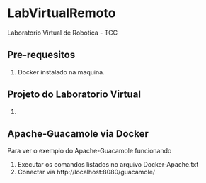 # LabVirtualRemoto
Laboratorio Virtual de Robotica - TCC

## Pre-requesitos
1. Docker instalado na maquina.

## Projeto do Laboratorio Virtual
1. 

## Apache-Guacamole via Docker

Para ver o exemplo do Apache-Guacamole funcionando

1. Executar os comandos listados no arquivo Docker-Apache.txt
2. Conectar via http://localhost:8080/guacamole/

